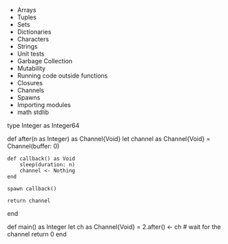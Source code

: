 - Arrays
- Tuples
- Sets
- Dictionaries
- Characters
- Strings
- Unit tests
- Garbage Collection
- Mutability
- Running code outside functions
- Closures
- Channels
- Spawns
- Importing modules
- math stdlib


type Integer as Integer64

def after(n as Integer) as Channel{Void}
    let channel as Channel{Void} = Channel(buffer: 0)

    def callback() as Void
        sleep(duration: n)
        channel <- Nothing
    end

    spawn callback()

    return channel
end

def main() as Integer
    let ch as Channel{Void} = 2.after()
    <- ch  # wait for the channel
    return 0
end
